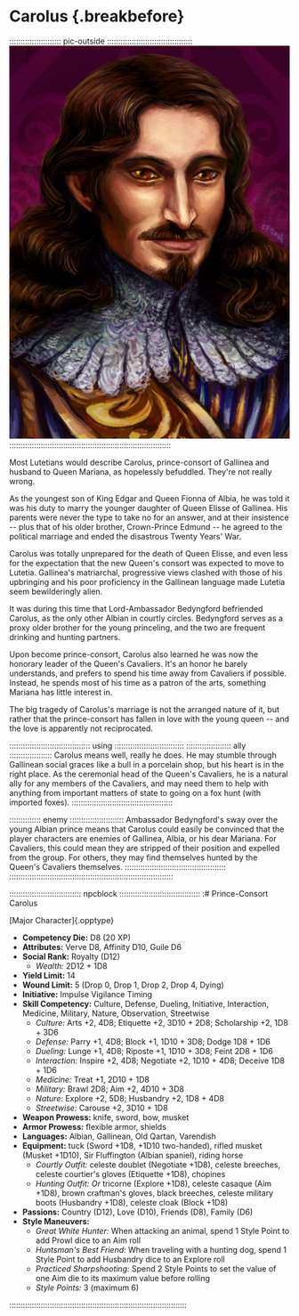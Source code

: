 # Carolus {.breakbefore}

::::::::::::::::::::::: pic-outside ::::::::::::::::::::::::::::::::::::::
![Prince-Consort Carolus, by Eleanor Ferron](assets/Portraits/Medium/prince-carolus.jpg "Prince-Consort Carolus, by Eleanor Ferron")
::::::::::::::::::::::::::::::::::::::::::::::::::::::::::::::::::::::::


Most Lutetians would describe Carolus, prince-consort of Gallinea and husband to 
Queen Mariana, as hopelessly befuddled. They're not really wrong. 

As the youngest son of King Edgar and Queen Fionna of Albia, he was told it was
his duty to marry the younger daughter of Queen Elisse of Gallinea. His parents
were never the type to take no for an answer, and at their insistence -- plus
that of his older brother, Crown-Prince Edmund -- he agreed to the political
marriage and ended the disastrous Twenty Years' War.

Carolus was totally unprepared for the death of Queen Elisse, and even less for
the expectation that the new Queen's consort was expected to move to Lutetia.
Gallinea's matriarchal, progressive views clashed with those of his upbringing
and his poor proficiency in the Gallinean language made Lutetia seem bewilderingly
alien.

It was during this time that Lord-Ambassador Bedyngford befriended Carolus, as the
only other Albian in courtly circles. Bedyngford serves as a proxy older brother
for the young princeling, and the two are frequent drinking and hunting partners.

Upon become prince-consort, Carolus also learned he was now the honorary
leader of the Queen's Cavaliers. It's an honor he barely understands, and prefers
to spend his time away from Cavaliers if possible. Instead, he spends most of his
time as a patron of the arts, something Mariana has little interest in.

The big tragedy of Carolus's marriage is not the arranged nature of it, but
rather that the prince-consort has fallen in love with the young queen -- and
the love is apparently not reciprocated.

:::::::::::::::::::::::::::::::::::: using :::::::::::::::::::::::::::::::
:::::::::::::::::::: ally :::::::::::::::::::
Carolus means well, really he does. He may stumble through
Gallinean social graces like a bull in a porcelain shop, but his
heart is in the right place. As the ceremonial head of the Queen's
Cavaliers, he is a natural ally for any members of the Cavaliers, and
may need them to help with anything from important matters of state
to going on a fox hunt (with imported foxes).
:::::::::::::::::::::::::::::::::::::::::::::

:::::::::::::: enemy ::::::::::::::::::::::::
Ambassador Bedyngford's sway over the young Albian prince
means that Carolus could easily be convinced that the player
characters are enemies of Gallinea, Albia, or his dear Mariana.
For Cavaliers, this could mean they are stripped of their
position and expelled from the group. For others, they may
find themselves hunted by the Queen's Cavaliers themselves.
:::::::::::::::::::::::::::::::::::::::::::::
:::::::::::::::::::::::::::::::::::::::::::::::::::::::::::::::::::::::::

:::::::::::::::::::::::::::::::: npcblock ::::::::::::::::::::::::::::::::::::
:# Prince-Consort Carolus


[Major Character]{.opptype}

- **Competency Die:** D8 (20 XP)
- **Attributes:** Verve D8, Affinity D10, Guile D6
- **Social Rank:** Royalty (D12)
  - *Wealth:* 2D12 + 1D8
- **Yield Limit:** 14
- **Wound Limit:** 5 (Drop 0, Drop 1, Drop 2, Drop 4, Dying)
- **Initiative:** 
    Impulse 
    Vigilance 
    Timing 
- **Skill Competency:** Culture, Defense, Dueling, Initiative, Interaction, Medicine, Military, Nature,
                        Observation, Streetwise
  - *Culture:*        Arts +2, 4D8; Etiquette +2, 3D10 + 2D8; Scholarship +2, 1D8 + 3D6
  - *Defense:*        Parry +1, 4D8; Block +1, 1D10 + 3D8; Dodge 1D8 + 1D6
  - *Dueling:*        Lunge +1, 4D8; Riposte +1, 1D10 + 3D8; Feint 2D8 + 1D6
  - *Interaction:*    Inspire +2, 4D8; Negotiate +2, 1D10 + 4D8; Deceive 1D8 + 1D6
  - *Medicine:*       Treat +1, 2D10 + 1D8
  - *Military:*       Brawl 2D8; Aim +2, 4D10 + 3D8
  - *Nature:*         Explore +2, 5D8; Husbandry +2, 1D8 + 4D8
  - *Streetwise:*     Carouse +2, 3D10 + 1D8
- **Weapon Prowess:** knife, sword, bow, musket
- **Armor Prowess:** flexible armor, shields
- **Languages:** Albian, Gallinean, Old Qartan, Varendish
- **Equipment:** tuck (Sword +1D8, +1D10 two-handed), rifled musket (Musket +1D10), Sir Fluffington (Albian spaniel), riding horse
    - *Courtly Outfit:* celeste doublet (Negotiate +1D8), celeste breeches, celeste courtier's gloves (Etiquette +1D8), chopines
    - *Hunting Outfit:* *Or* tricorne (Explore +1D8), celeste casaque (Aim +1D8), brown craftman's gloves, black breeches, celeste military boots (Husbandry +1D8), celeste cloak (Block +1D8)
- **Passions:** Country                (D12), Love                   (D10), Friends                 (D8), Family                  (D6)
- **Style Maneuvers:**
  - *Great White Hunter:* When attacking an animal, spend 1 Style Point to add Prowl dice to an Aim roll
  - *Huntsman's Best Friend:* When traveling with a hunting dog, spend 1 Style Point to add Husbandry dice to an Explore roll
  - *Practiced Sharpshooting:* Spend 2 Style Points to set the value of one Aim die to its maximum value before rolling
  - *Style Points:* 3 (maximum 6)

:::::::::::::::::::::::::::::::::::::::::::::::::::::::::::::::::::::::::::::::

